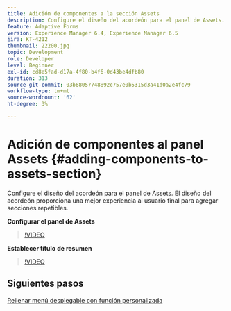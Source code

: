 ```yaml
---
title: Adición de componentes a la sección Assets
description: Configure el diseño del acordeón para el panel de Assets. El diseño del acordeón proporciona una mejor experiencia al usuario final para agregar secciones repetibles.
feature: Adaptive Forms
version: Experience Manager 6.4, Experience Manager 6.5
jira: KT-4212
thumbnail: 22200.jpg
topic: Development
role: Developer
level: Beginner
exl-id: cd8e5fad-d17a-4f80-b4f6-0d43be4dfb80
duration: 313
source-git-commit: 03b68057748892c757e0b5315d3a41d0a2e4fc79
workflow-type: tm+mt
source-wordcount: '62'
ht-degree: 3%

---
```


# Adición de componentes al panel Assets {#adding-components-to-assets-section}

Configure el diseño del acordeón para el panel de Assets. El diseño del acordeón proporciona una mejor experiencia al usuario final para agregar secciones repetibles.

**Configurar el panel de Assets**

>[!VIDEO](https://video.tv.adobe.com/v/22200?quality=12&learn=on)

**Establecer título de resumen**
>[!VIDEO](https://video.tv.adobe.com/v/28387?quality=12&learn=on)

## Siguientes pasos

[Rellenar menú desplegable con función personalizada](./using-custom-functions-and-code-editor.md)
